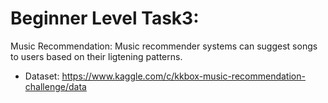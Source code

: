 # Beginner Level Task3:

Music Recommendation:
Music recommender systems can suggest songs to users based on their ligtening patterns.
* Dataset: https://www.kaggle.com/c/kkbox-music-recommendation-challenge/data
